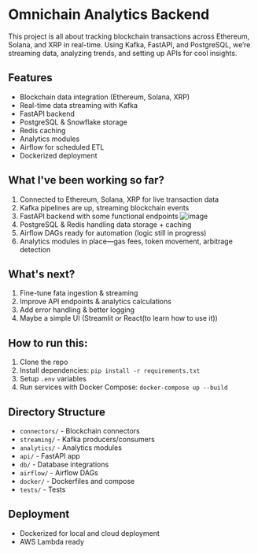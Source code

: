  # Omnichain Analytics Backend

This project is all about tracking blockchain transactions across Ethereum, Solana, and XRP in real-time. Using Kafka, FastAPI, and PostgreSQL, we’re streaming data, analyzing trends, and setting up APIs for cool insights.

## Features
- Blockchain data integration (Ethereum, Solana, XRP)
- Real-time data streaming with Kafka
- FastAPI backend
- PostgreSQL & Snowflake storage
- Redis caching
- Analytics modules
- Airflow for scheduled ETL
- Dockerized deployment

## What I've been working so far? 
1. Connected to Ethereum, Solana, XRP for live transaction data
2. Kafka pipelines are up, streaming blockchain events
3. FastAPI backend with some functional endpoints
![image](https://github.com/user-attachments/assets/de0b73e1-eaad-479c-830d-d60bf449beca)
4. PostgreSQL & Redis handling data storage + caching
5. Airflow DAGs ready for automation (logic still in progress)
6. Analytics modules in place—gas fees, token movement, arbitrage detection


## What's next?
1. Fine-tune fata ingestion & streaming
2. Improve API endpoints & analytics calculations
3. Add error handling & better logging
4. Maybe a simple UI (Streamlit or React(to learn how to use it))

## How to run this:
1. Clone the repo
2. Install dependencies: `pip install -r requirements.txt`
3. Setup `.env` variables
4. Run services with Docker Compose: `docker-compose up --build`

## Directory Structure
- `connectors/` - Blockchain connectors
- `streaming/` - Kafka producers/consumers
- `analytics/` - Analytics modules
- `api/` - FastAPI app
- `db/` - Database integrations
- `airflow/` - Airflow DAGs
- `docker/` - Dockerfiles and compose
- `tests/` - Tests

## Deployment
- Dockerized for local and cloud deployment
- AWS Lambda ready 
